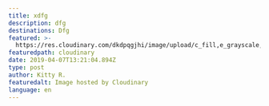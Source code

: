 ```yaml
---
title: xdfg
description: dfg
destinations: Dfg
featured: >-
  https://res.cloudinary.com/dkdpqgjhi/image/upload/c_fill,e_grayscale,f_auto,q_auto,w_300/DSCF5500_crrhkx.jpg
featuredpath: cloudinary
date: 2019-04-07T13:21:04.894Z
type: post
author: Kitty R.
featuredalt: Image hosted by Cloudinary
language: en
---
```


